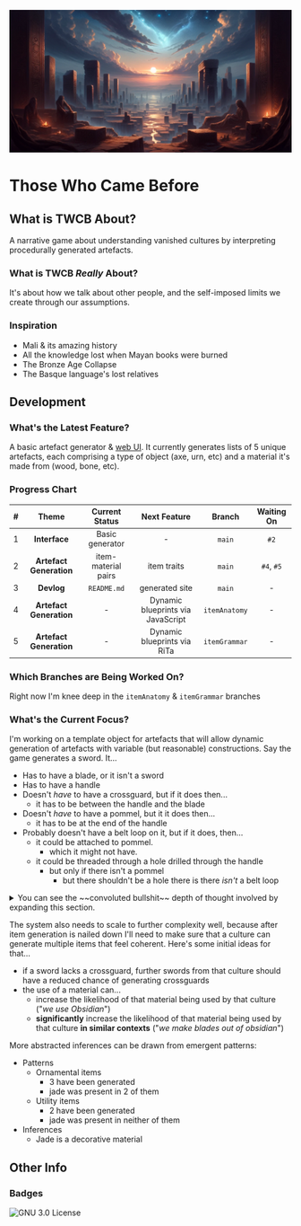 ![Ruins under a night sky](/img/banner.png)

# Those Who Came Before

## What is TWCB About?

A narrative game about understanding vanished cultures by interpreting procedurally generated artefacts.

### What is TWCB *Really* About?

It's about how we talk about other people, and the self-imposed limits we create through our assumptions.

### Inspiration

- Mali & its amazing history
- All the knowledge lost when Mayan books were burned
- The Bronze Age Collapse
- The Basque language's lost relatives

## Development

### What's the Latest Feature?

A basic artefact generator & [web UI](https://jasonwarrenuk.github.io/Those-Who-Came-Before/). It currently generates lists of 5 unique artefacts, each comprising a type of object (axe, urn, etc) and a material it's made from (wood, bone, etc).

### Progress Chart

| # | Theme | Current Status | Next Feature | Branch | Waiting On |
| :---: | :---: | :---: | :---: | :---: | :---: |
| 1 | **Interface** | Basic generator | - | `main` | `#2` |
| 2 | **Artefact Generation** | item-material pairs | item traits | `main` | `#4`, `#5` |
| 3 | **Devlog** | `README.md` | generated site | `main` | - |
| 4 | **Artefact Generation** | - | Dynamic blueprints via JavaScript | `itemAnatomy` | - |
| 5 | **Artefact Generation** | - | Dynamic blueprints via RiTa | `itemGrammar` | - |

### Which Branches are Being Worked On?

Right now I'm knee deep in the `itemAnatomy` & `itemGrammar` branches

### What's the Current Focus?

I'm working on a template object for artefacts that will allow dynamic generation of artefacts with variable (but reasonable) constructions. Say the game generates a sword. It...

- Has to have a blade, or it isn't a sword
- Has to have a handle
- Doesn't *have* to have a crossguard, but if it does then...
	- it has to be between the handle and the blade
- Doesn't *have* to have a pommel, but it it does then...
	- it has to be at the end of the handle
- Probably doesn't have a belt loop on it, but if it does, then...
	- it could be attached to pommel.
 		- which it might not have.
 	- it could be threaded through a hole drilled through the handle
  		- but only if there isn't a pommel
    		- but there shouldn't be a hole there is there *isn't* a belt loop

<details>
	
<summary>You can see the ~~convoluted bullshit~~ depth of thought involved by expanding this section.</summary>

### Artefact Generation Flowchart

```mermaid
graph TD
type["`**Type**
	What is this object?
	*Sword*
	*Vase*
	*Brooch*
`"]

type ---> chance
type ---> loc1
type ---> loc2
type ---> orientation
type ---> position

chance["`**Likelihood**
	% chance part exists
`"]

chance -.-> part1
chance -.-> part2

position["`**Position**
	Position when in use
	*Held*
	*Free*
	*Worn*
`"]

orientation["`**Orientation**
	Directionality of object
	*Near -> Far*
	*Bottom -> Top*
	*Back -> Front*
`"]

position & orientation ---> loc1 & loc2

loc1["`**Slot**
	Potential part
	*Grip*
	*Base*
	*Pin*
`"]
loc2["`**Slot**
	Potential part
	*Blade*
	*Mouth*
	*Frontpiece*
`"]

loc1 -..-> part1
loc2 -..-> part2

part1["`**Part**
	If generated
`"]


part2["`**Part**
	If generated
`"]

part1 ---> material1
part2 ---> material2

material1["`**Material**
	What it's made from
	*Bone*
	*Clay*
	*Tin*
`"]
material2["`**Material**
	What it's made from
	*Obsidian*
	*Clay*
	*Jade*
`"]
```

</details>

The system also needs to scale to further complexity well, because after item generation is nailed down I'll need to make sure that a culture can generate multiple items that feel coherent. Here's some initial ideas for that...

- if a sword lacks a crossguard, further swords from that culture should have a reduced chance of generating crossguards
- the use of a material can...
  - increase the likelihood of that material being used by that culture ("*we use Obsidian*")
  - **significantly** increase the likelihood of that material being used by that culture **in similar contexts** ("*we make blades out of obsidian*")

More abstracted inferences can be drawn from emergent patterns:

- Patterns
  - Ornamental items
    - 3 have been generated
    - jade was present in 2 of them
  - Utility items
    - 2 have been generated
    - jade was present in neither of them
- Inferences
  - Jade is a decorative material

## Other Info

### Badges

![GNU 3.0 License](https://img.shields.io/badge/license-GNU_General_Public_License_3.0-pink)
